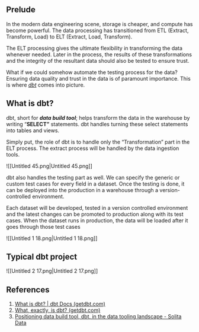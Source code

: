 ## Prelude

In the modern data engineering scene, storage is cheaper, and compute has become powerful. The data processing has transitioned from ETL (Extract, Transform, Load) to ELT (Extract, Load, Transform).

The ELT processing gives the ultimate flexibility in transforming the data whenever needed. Later in the process, the results of these transformations and the integrity of the resultant data should also be tested to ensure trust.

What if we could somehow automate the testing process for the data? Ensuring data quality and trust in the data is of paramount importance. This is where _[dbt](https://www.getdbt.com/)_ comes into picture.

## What is dbt?

dbt, short for _**data build tool**_; helps transform the data in the warehouse by writing “**SELECT”** statements. dbt handles turning these select statements into tables and views.

Simply put, the role of dbt is to handle only the “Transformation” part in the ELT process. The extract process will be handled by the data ingestion tools.

![[Untitled 45.png|Untitled 45.png]]

dbt also handles the testing part as well. We can specify the generic or custom test cases for every field in a dataset. Once the testing is done, it can be deployed into the production in a warehouse through a version-controlled environment.

Each dataset will be developed, tested in a version controlled environment and the latest changes can be promoted to production along with its test cases. When the dataset runs in production, the data will be loaded after it goes through those test cases

![[Untitled 1 18.png|Untitled 1 18.png]]

## Typical dbt project

  

  

  

  

  

  

  

![[Untitled 2 17.png|Untitled 2 17.png]]

  

  

  

  

  

  

  

  

## References

1. [What is dbt? | dbt Docs (getdbt.com)](https://docs.getdbt.com/docs/introduction#what-else-can-dbt-do)
2. [What, exactly, is dbt? (getdbt.com)](https://www.getdbt.com/blog/what-exactly-is-dbt/)
3. [Positioning data build tool, dbt, in the data tooling landscape - Solita Data](https://data.solita.fi/positioning-data-build-tool-dbt-in-the-data-tooling-landscape/)